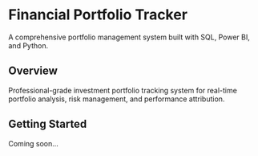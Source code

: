 # Financial Portfolio Tracker

A comprehensive portfolio management system built with SQL, Power BI, and Python.

## Overview

Professional-grade investment portfolio tracking system for real-time portfolio analysis, risk management, and performance attribution.

## Getting Started

Coming soon...